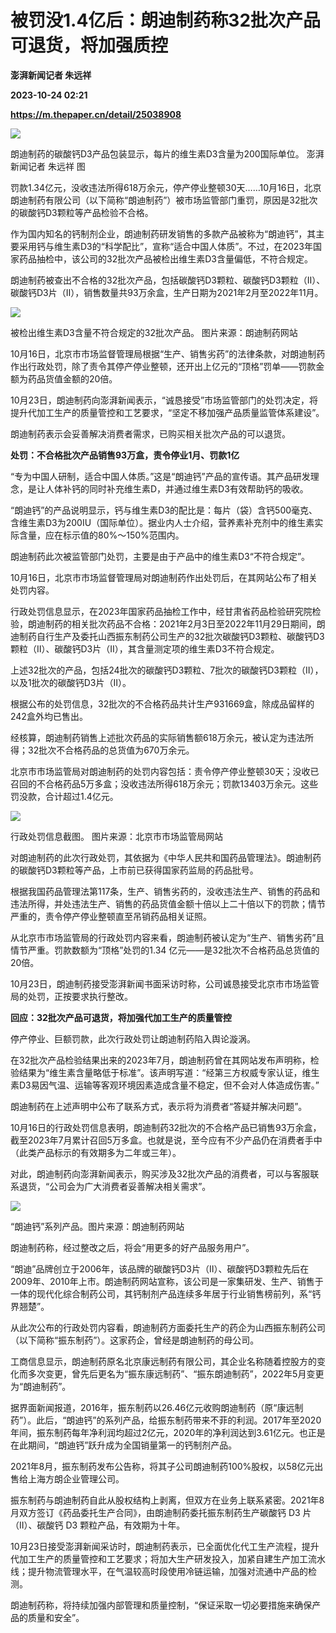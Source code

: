 # 被罚没1.4亿后：朗迪制药称32批次产品可退货，将加强质控
**澎湃新闻记者 朱远祥**

**2023-10-24 02:21**

**https://m.thepaper.cn/detail/25038908**

![](https://imagecloud.thepaper.cn/thepaper/image/275/384/791.jpg)

朗迪制药的碳酸钙D3产品包装显示，每片的维生素D3含量为200国际单位。 澎湃新闻记者 朱远祥 图

罚款1.34亿元，没收违法所得618万余元，停产停业整顿30天……10月16日，北京朗迪制药有限公司（以下简称“朗迪制药”）被市场监管部门重罚，原因是32批次的碳酸钙D3颗粒等产品检验不合格。

作为国内知名的钙制剂企业，朗迪制药研发销售的多款产品被称为“朗迪钙”，其主要采用钙与维生素D3的“科学配比”，宣称“适合中国人体质”。不过，在2023年国家药品抽检中，该公司的32批次产品被检出维生素D3含量偏低，不符合规定。

朗迪制药被查出不合格的32批次产品，包括碳酸钙D3颗粒、碳酸钙D3颗粒（Ⅱ）、碳酸钙D3片（Ⅱ），销售数量共93万余盒，生产日期为2021年2月至2022年11月。

![](https://imagecloud.thepaper.cn/thepaper/image/275/384/793.png)

被检出维生素D3含量不符合规定的32批次产品。 图片来源：朗迪制药网站

10月16日，北京市市场监督管理局根据“生产、销售劣药”的法律条款，对朗迪制药作出行政处罚，除了责令其停产停业整顿，还开出上亿元的“顶格”罚单——罚款金额为药品货值金额的20倍。

10月23日，朗迪制药向澎湃新闻表示，“诚恳接受”市场监管部门的处罚决定，将提升代加工生产的质量管控和工艺要求，“坚定不移加强产品质量监管体系建设”。

朗迪制药表示会妥善解决消费者需求，已购买相关批次产品的可以退货。

**处罚：不合格批次产品销售93万盒，责令停业1月、罚款1亿**

“专为中国人研制，适合中国人体质。”这是“朗迪钙”产品的宣传语。其产品研发理念，是让人体补钙的同时补充维生素D，并通过维生素D3有效帮助钙的吸收。

“朗迪钙”的产品说明显示，钙与维生素D3的配比是：每片（袋）含钙500毫克、含维生素D3为200IU（国际单位）。据业内人士介绍，营养素补充剂中的维生素实际含量，应在标示值的80%～150%范围内。

朗迪制药此次被监管部门处罚，主要是由于产品中的维生素D3“不符合规定”。

10月16日，北京市市场监督管理局对朗迪制药作出处罚后，在其网站公布了相关处罚内容。

行政处罚信息显示，在2023年国家药品抽检工作中，经甘肃省药品检验研究院检验，朗迪制药的相关批次药品不合格：2021年2月3日至2022年11月29日期间，朗迪制药自行生产及委托山西振东制药公司生产的32批次碳酸钙D3颗粒、碳酸钙D3颗粒（Ⅱ）、碳酸钙D3片（Ⅱ），其含量测定项的维生素D3不符合规定。

上述32批次的产品，包括24批次的碳酸钙D3颗粒、7批次的碳酸钙D3颗粒（Ⅱ），以及1批次的碳酸钙D3片（Ⅱ）。

根据公布的处罚信息，32批次的不合格药品共计生产931669盒，除成品留样的242盒外均已售出。

经核算，朗迪制药销售上述批次药品的实际销售额618万余元，被认定为违法所得；32批次不合格药品的总货值为670万余元。

北京市市场监管局对朗迪制药的处罚内容包括：责令停产停业整顿30天；没收已召回的不合格药品5万多盒；没收违法所得618万余元；罚款13403万余元。这些罚没款，合计超过1.4亿元。

![](https://imagecloud.thepaper.cn/thepaper/image/275/384/792.png)

行政处罚信息截图。 图片来源：北京市市场监管局网站

对朗迪制药的此次行政处罚，其依据为《中华人民共和国药品管理法》。朗迪制药的碳酸钙D3颗粒等产品，上市前已获得国家药监局的药品批号。

根据我国药品管理法第117条，生产、销售劣药的，没收违法生产、销售的药品和违法所得，并处违法生产、销售的药品货值金额十倍以上二十倍以下的罚款；情节严重的，责令停产停业整顿直至吊销药品相关证照。

从北京市市场监管局的行政处罚内容来看，朗迪制药被认定为“生产、销售劣药”且情节严重。罚款数额为“顶格”处罚的1.34 亿元——是32批次不合格药品总货值的20倍。

10月23日，朗迪制药接受澎湃新闻书面采访时称，公司诚恳接受北京市市场监管局的处罚，正按要求执行整改。

**回应：32批次产品可退货，将加强代加工生产的质量管控**

停产停业、巨额罚款，此次行政处罚让朗迪制药陷入舆论漩涡。

在32批次产品检验结果出来的2023年7月，朗迪制药曾在其网站发布声明称，检验结果为“维生素含量略低于标准”。该声明写道：“经第三方权威专家认证，维生素D3易因气温、运输等客观环境因素造成含量不稳定，但不会对人体造成伤害。”

朗迪制药在上述声明中公布了联系方式，表示将为消费者“答疑并解决问题”。

10月16日的行政处罚信息表明，朗迪制药32批次的不合格产品已销售93万余盒，截至2023年7月累计召回5万多盒。也就是说，至今应有不少产品仍在消费者手中（此类产品标示的有效期多为二年或三年）。

对此，朗迪制药向澎湃新闻表示，购买涉及32批次产品的消费者，可以与客服联系退货，“公司会为广大消费者妥善解决相关需求”。

![](https://imagecloud.thepaper.cn/thepaper/image/275/384/794.png)

“朗迪钙”系列产品。图片来源：朗迪制药网站

朗迪制药称，经过整改之后，将会“用更多的好产品服务用户”。

“朗迪”品牌创立于2006年，该品牌的碳酸钙D3片（Ⅱ）、碳酸钙D3颗粒先后在2009年、2010年上市。朗迪制药网站宣称，该公司是一家集研发、生产、销售于一体的现代化综合制药公司，其钙制剂产品连续多年居于行业销售榜前列，系“钙界翘楚”。

从此次公布的行政处罚内容看，朗迪制药方面委托生产的药企为山西振东制药公司（以下简称“振东制药”）。这家药企，曾经是朗迪制药的母公司。

工商信息显示，朗迪制药原名北京康远制药有限公司，其企业名称随着控股方的变化而多次变更，曾先后更名为“振东康远制药”、“振东朗迪制药”，2022年5月变更为“朗迪制药”。

据界面新闻报道，2016年，振东制药以26.46亿元收购朗迪制药（原“康远制药”）。此后，“朗迪钙”的系列产品，给振东制药带来不菲的利润。2017年至2020年间，振东制药每年净利润均超过2亿元，2020年的净利润达到3.61亿元。也正是在此期间，“朗迪钙”跃升成为全国销量第一的钙制剂产品。

2021年8月，振东制药发布公告称，将其子公司朗迪制药100%股权，以58亿元出售给上海方朗企业管理公司。

振东制药与朗迪制药自此从股权结构上剥离，但双方在业务上联系紧密。2021年8月双方签订《药品委托生产合同》，由朗迪制药委托振东制药生产碳酸钙 D3 片（II）、碳酸钙 D3 颗粒产品，有效期为十年。

10月23日接受澎湃新闻采访时，朗迪制药表示，已全面优化代工生产流程，提升代加工生产的质量管控和工艺要求；将加大生产研发投入，加紧自建生产加工流水线；提升物流管理水平，在气温较高时段使用冷链运输，加强对流通中产品的检测。

朗迪制药称，将持续加强内部管理和质量控制，“保证采取一切必要措施来确保产品的质量和安全”。